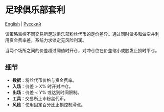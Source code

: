 # 足球俱乐部套利
[English](README.md) | [Русский](README_ru.md)

该策略监控不同交易所足球俱乐部粉丝代币的定价差异。通过同时做多和做空并利用资金费率差，系统力求锁定无风险利润。

当两个场所之间的价差超过阈值时开仓，对冲仓位在价差缩小或触发止损时平仓。

## 细节

- **数据**：粉丝代币价格与资金费率。
- **入场**：价差 > X% 时开对冲仓。
- **出场**：价差 < Y% 或达到时间限制。
- **工具**：交易所上市粉丝代币。
- **风险**：使用固定百分比止损控制滑点。

